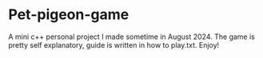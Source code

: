 # Pet-pigeon-game
A mini c++ personal project I made sometime in August 2024. The game is pretty self explanatory, guide is written in how to play.txt. Enjoy!
